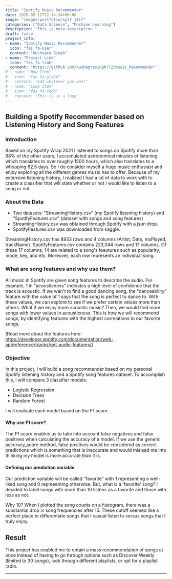 ```yaml
---
title: "Spotify Music Recommender"
date: 2020-05-12T12:14:34+06:00
image: "images/portfolio/sptf.jfif"
categories: ["Data Science", "Machine Learning"]
description: "This is meta description."
draft: false
project_info:
- name: "Spotify Music Recommender"
  icon: "fas fa-user"
  content: "Kushagra Singh"
- name: "Project Link"
  icon: "fas fa-link"
  content: "https://github.com/kushagrasingh772/Music_Recommender"
# - name: "New Item"
#   icon: "fas fa-globe"
#   content: "Add whatever you want"
# - name: "Loop Item"
#   icon: "fas fa-redo"
#   content: "This is in a loop"
---
```


## Building a Spotify Recommender based on Listening History and Song Features

### Introduction
Based on my Spotify Wrap 2021 I listened to songs on Spotify more than 98% of the other users, I accumulated astronomical minutes of listening which translates to over roughly 1500 hours, which also translates to a whooping 62.5 days. So I do consider myself a huge music enthusiast and enjoy exploring all the different genres music has to offer. Because of my extensive listening history, I realized I had a lot of data to work with to create a classifier that will state whether or not I would like to listen to a song or not.

### About the Data 
* Two datasets: "StreamingHistory.csv" (my Spotify listening history) and "SpotifyFeatures.csv" (dataset with songs and song features)
* StreamingHistory.csv was obtained through Spotify with a json drop.
* SpotifyFeatures.csv was downloaded from kaggle.

StreamingHistory.csv has 8933 rows and 4 columns (Artist, Date, msPlayed, trackName). SpotifyFeatures.csv contains 223,044 rows and 17 columns. Of these 17 columns, 14 are related to a song's feautures such as popularity, mode, key, and etc.  Moreover, each row represents an individual song. 

### What are song features and why use them? 
All music in Spotify are given song features to describe the audio. For example, 1 in "acousticness" indicates a high level of confidence that the track is acoustic. If we wan't to find a good dancing song, the "danceability" feature with the value of 1 says that the song is perfect to dance to. With these values, we can explore to see if we prefer certain values more than others. What if we enjoy more acoustic music? Then, we would find more songs with lower values in acousticness. This is how we will recommend songs, by identifying features with the highest correlations to our favorite songs. 

(Read more about the features here: https://developer.spotify.com/documentation/web-api/reference/tracks/get-audio-features/)

### Objective
In this project, I will build a song recommender based on my personal Spotify listening history and a Spotify song features dataset. To accomplish this, I will compare 3 classifier models: 
* Logistic Regression
* Decision Trees 
* Random Forest

I will evaluate each model based on the F1 score.

#### Why use F1 score? 
The F1 score enables us to take into account false negatives and false positives when calculating the accuracy of a model. If we use the generic accuracy_score method, false positives would be considered as correct predictions which is something that is inaccurate and would mislead me into thinking my model is more accurate than it is. 

#### Defining our prediction variable
Our prediction variable will be called "favorite" with 1 representing a well-liked song and 0 representing otherwise.
But, what is a 'favorite' song? I decided to label songs with more than 10 listens as a favorite and those with less as not. 

Why 10? When I plotted the song counts on a histogram, there was a substantial drop in song frequencies after 15. These cutoff seemed like a perfect place to differentiate songs that I casual listen to versus songs that I truly enjoy. 

## Result

This project has enabled me to obtain a mass recommendation of songs at once instead of having to go through options such as Discover Weekly (limited to 30 songs), look through different playlists, or opt for a playlist radio.


---

